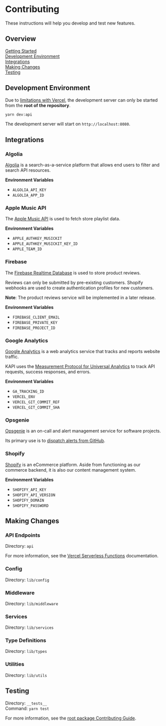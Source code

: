 # Contributing

These instructions will help you develop and test new features.

## Overview

[Getting Started](../../../docs/CONTRIBUTING.md)  
[Development Environment](#development-environment)  
[Integrations](#integrations)  
[Making Changes](#making-changes)  
[Testing](#testing)

## Development Environment

Due to [limitations with Vercel][1], the development server can only be started
from the **root of the repository**.

```zsh
yarn dev:api
```

The development server will start on `http://localhost:8080`.

## Integrations

### Algolia

[Algolia][2] is a search-as-a-service platform that allows end users to filter
and search API resources.

**Environment Variables**

- `ALGOLIA_API_KEY`
- `ALGOLIA_APP_ID`

### Apple Music API

The [Apple Music API][3] is used to fetch store playlist data.

**Environment Variables**

- `APPLE_AUTHKEY_MUSICKIT`
- `APPLE_AUTHKEY_MUSICKIT_KEY_ID`
- `APPLE_TEAM_ID`

### Firebase

The [Firebase Realtime Database][4] is used to store product reviews.

Reviews can only be submitted by pre-existing customers. Shopify webhooks are
used to create authentication profiles for new customers.

**Note**: The product reviews service will be implemented in a later release.

**Environment Variables**

- `FIREBASE_CLIENT_EMAIL`
- `FIREBASE_PRIVATE_KEY`
- `FIREBASE_PROJECT_ID`

### Google Analytics

[Google Analytics][5] is a web analytics service that tracks and reports website
traffic.

KAPI uses the [Measurement Protocol for Universal Analytics][6] to track API
requests, success responses, and errors.

**Environment Variables**

- `GA_TRACKING_ID`
- `VERCEL_ENV`
- `VERCEL_GIT_COMMIT_REF`
- `VERCEL_GIT_COMMIT_SHA`

### Opsgenie

[Opsgenie][7] is an on-call and alert management service for software projects.

Its primary use is to [dispatch alerts from GitHub][8].

### Shopify

[Shopify][9] is an eCommerce platform. Aside from functioning as our commerce
backend, it is also our content management system.

**Environment Variables**

- `SHOPIFY_API_KEY`
- `SHOPIFY_API_VERSION`
- `SHOPIFY_DOMAIN`
- `SHOPIFY_PASSWORD`

## Making Changes

### API Endpoints

Directory: `api`

For more information, see the [Vercel Serverless Functions][10] documentation.

### Config

Directory: `lib/config`

### Middleware

Directory: `lib/middleware`

### Services

Directory: `lib/services`

### Type Definitions

Directory: `lib/types`

### Utilities

Directory: `lib/utils`

## Testing

Directory: `__tests__`  
Command: `yarn test`

For more information, see the [root package Contributing Guide][11].

[1]: https://github.com/vercel/vercel/discussions/5294#discussioncomment-269338
[2]: https://www.algolia.com/
[3]: https://developer.apple.com/documentation/applemusicapi/
[4]: https://firebase.google.com/docs/database
[5]: https://analytics.google.com/analytics/web/
[6]: https://developers.google.com/analytics/devguides/collection/protocol/v1
[7]: https://www.atlassian.com/software/opsgenie
[8]: https://docs.opsgenie.com/docs/github-integration
[9]: https://www.shopify.com/
[10]: https://vercel.com/docs/serverless-functions/introduction
[11]: ../../../docs/CONTRIBUTING.md#testing

